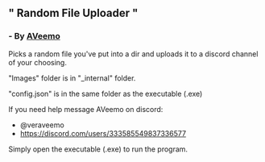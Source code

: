 ## " __Random File Uploader__ "
### - By [AVeemo](https://github.com/VeraVeemo)
Picks a random file you've put into a dir and uploads it to a discord channel of your choosing.

"Images" folder is in "_internal" folder.

"config.json" is in the same folder as the executable (.exe)

If you need help message AVeemo on discord:

- @veraveemo
- https://discord.com/users/333585549837336577

Simply open the executable (.exe) to run the program.

